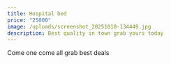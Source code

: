 ```yaml
---
title: Hospital bed
price: "25000"
image: /uploads/screenshot_20251010-134449.jpg
description: Best quality in town grab yours today
---
```

Come one come all grab best deals

